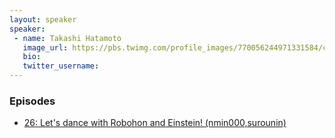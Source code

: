 ```yaml
---
layout: speaker
speaker:
 - name: Takashi Hatamoto
   image_url: https://pbs.twimg.com/profile_images/770056244971331584/cILrjoMJ_400x400.jpg
   bio:
   twitter_username:
---
```


### Episodes

- [26: Let's dance with Robohon and Einstein! (nmin000,surounin)](/026/)

